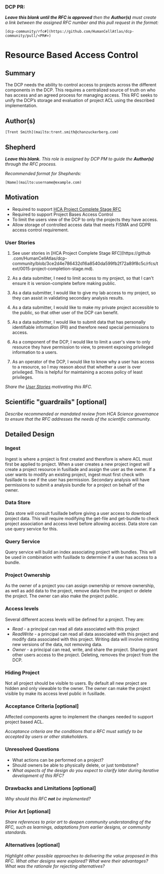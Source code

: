 ### DCP PR:

***Leave this blank until the RFC is approved** then the **Author(s)** must create a link between the assigned RFC number and this pull request in the format:*

`[dcp-community/rfc#](https://github.com/HumanCellAtlas/dcp-community/pull/<PR#>)`

# Resource Based Access Control

## Summary

The DCP needs the ability to control access to projects across the different components in the DCP. This requires a 
centralized source of truth on who has access and an agreed process for managing access. This RFC seeks to unify the 
DCP’s storage and evaluation of project ACL using the described implementation.

## Author(s)

`[Trent Smith](mailto:trent.smith@chanzuckerberg.com)`

## Shepherd
***Leave this blank.** This role is assigned by DCP PM to guide the **Author(s)** through the RFC process.*

*Recommended format for Shepherds:*

 `[Name](mailto:username@example.com)`

## Motivation

- Required to support [HCA Project Complete Stage RFC](https://github.com/HumanCellAtlas/dcp-community/blob/3ce2d4e786432d16a8540da599fb2f72a89f8c5c/rfcs/text/0015-project-completion-stage.md)
- Required to support Project Bases Access Control
- To limit the users view of the DCP to only the projects they have access.
- Allow storage of controlled access data that meets FISMA and GDPR access control requirement.

### User Stories

1. See user stories in [HCA Project Complete Stage RFC](https://github
.com/HumanCellAtlas/dcp-community/blob/3ce2d4e786432d16a8540da599fb2f72a89f8c5c/rfcs/text/0015-project-completion-stage.md).

1. As a data submitter, I need to limit access to my project, so that I can't ensure it is version-complete before 
 making public.

1. As a data submitter, I would like to give my lab access to my project, so they can assist in validating secondary 
 analysis results.

1. As a data submitter, I would like to make my private project accessible to the public, so that other user of the DCP
 can benefit.  

1. As a data submitter, I would like to submit data that has personally identifiable information (PII) and therefore 
 need special permissions to access.
 
1. As a component of the DCP, I would like to limit a user's view to only resource they have permission to view, to 
 prevent exposing privileged information to a users.

1. As an operator of the DCP, I would like to know why a user has access to a resource, so I may reason about that 
 whether a user is over privileged. This is helpful for maintaining a access policy of least privileges.

*Share the [User Stories](https://www.mountaingoatsoftware.com/agile/user-stories) motivating this RFC.*

## Scientific "guardrails" [optional]

*Describe recommended or mandated review from HCA Science governance to ensure that the RFC addresses the needs of the scientific community.*

## Detailed Design

### Ingest
Ingest is where a project is first created and therefore is where ACL must first be applied to project. When a user 
creates a new project ingest will create a project resource in fusillade and assign the user as the owner. If a user 
wants to modify an existing project, ingest must first check with fusillade to see if the user has permission. Secondary
analysis will have permissions to submit a analysis bundle for a project on behalf of the owner.
 
### Data Store
Data store will consult fusillade before giving a user access to download project data. This will require modifying 
the get-file and get-bundle to check project association and access level before allowing
 access. Data store can use query service for this.

### Query Service
Query service will build an index associating project with bundles. This will be used in combination with fusillade 
to determine if a user has access to a bundle.

### Project Ownership

As the owner of a project you can assign ownership or remove ownership, as well as add data to the project, 
remove data from the project or delete the project. The owner can also make the project public.

### Access levels
Several different access levels will be defined for a project. They are:
 - *Read* - a principal can read all data associated with this project
 - *ReadWrite* - a principal can read all data associated with this project and modify data associated with this 
 project. Writing data will involve minting new versions of the data, not removing data.
 - *Owner* - a principal can read, write, and share the project. Sharing grant other users access to the 
 project. Deleting, removes the project from the DCP.
 
### Hiding Project
Not all project should be visible to users. By default all new project are hidden and only viewable to the owner. The
 owner can make the project visible by make its access level public in fusillade.

### Acceptance Criteria [optional]

Affected components agree to implement the changes needed to support project based ACL.

*Acceptance criteria are the conditions that a RFC must satisfy to be accepted by users or other stakeholders.* 

### Unresolved Questions

- What actions can be performed on a project?
- Should owners be able to physically delete, or just tombstone?
- *What aspects of the design do you expect to clarify later during iterative development of this RFC?*

### Drawbacks and Limitations [optional]

*Why should this RFC **not** be implemented?*

### Prior Art [optional]

*Share references to prior art to deepen community understanding of the RFC, such as learnings, adaptations from earlier designs, or community standards.*

### Alternatives [optional]

*Highlight other possible approaches to delivering the value proposed in this RFC. 
What other designs were explored? What were their advantages? What was the rationale for rejecting alternatives?*

